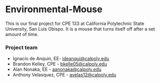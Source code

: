 # Environmental-Mouse
This is our final project for CPE 133 at California Polytechnic State University, San Luis Obispo. It is a mouse that turns itself off after a set amount of time.

### Project team
* Ignacio de Anquin, EE- ideanqui@calpoly.edu
* Brandon Kelley, CPE - bkelle05@calpoly.edu
* Alan Nonaka, EE - aanonaka@calpoly.edu
* Anthony Velasquez, CPE - avelas12@calpoly.edu
